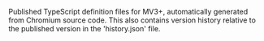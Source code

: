 Published TypeScript definition files for MV3+, automatically generated from Chromium source code.
This also contains version history relative to the published version in the 'history.json' file.